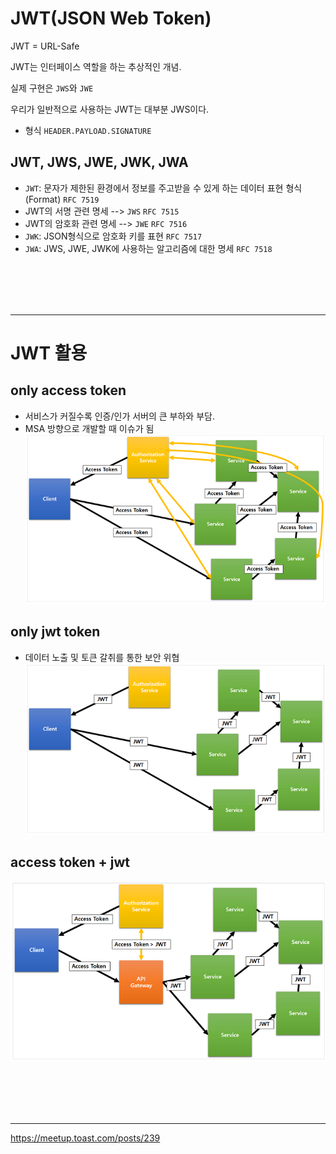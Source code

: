 # JWT(JSON Web Token)

JWT = URL-Safe

JWT는 인터페이스 역할을 하는 추상적인 개념.

실제 구현은 `JWS`와 `JWE`

우리가 일반적으로 사용하는 JWT는 대부분 JWS이다.

 - 형식 `HEADER.PAYLOAD.SIGNATURE`

## JWT, JWS, JWE, JWK, JWA

 - `JWT`: 문자가 제한된 환경에서 정보를 주고받을 수 있게 하는 데이터 표현 형식(Format) `RFC 7519`
 - JWT의 서명 관련 명세 --> `JWS` `RFC 7515`
 - JWT의 암호화 관련 명세 --> `JWE` `RFC 7516`
 - `JWK`: JSON형식으로 암호화 키를 표현 `RFC 7517`
 - `JWA`: JWS, JWE, JWK에 사용하는 알고리즘에 대한 명세 `RFC 7518`

<br><br><br><br><hr>

# JWT 활용

## only access token
 - 서비스가 커질수록 인증/인가 서버의 큰 부하와 부담.
 - MSA 방향으로 개발할 때 이슈가 됨
![](./jwt/jwt-usage-step1.png)

## only jwt token
 - 데이터 노출 및 토큰 갈취를 통한 보안 위협
![](./jwt/jwt-usage-step2.png)

## access token + jwt 
![](./jwt/jwt-usage-step3.png)


<br><br><br><br><hr>

https://meetup.toast.com/posts/239